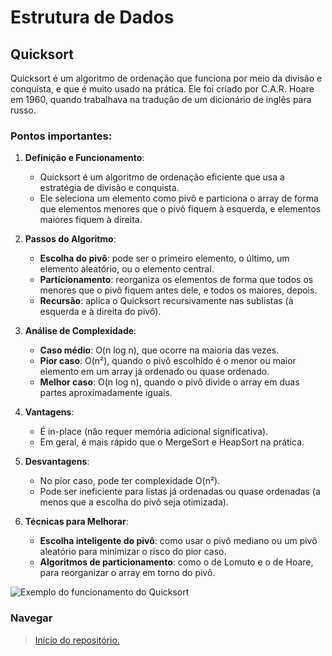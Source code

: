 # Estrutura de Dados

## Quicksort
Quicksort é um algoritmo de ordenação que funciona por meio da divisão e conquista, e que é muito usado na prática. Ele foi criado por C.A.R. Hoare em 1960, quando trabalhava na tradução de um dicionário de inglês para russo.

### Pontos importantes:

1. **Definição e Funcionamento**:
   - Quicksort é um algoritmo de ordenação eficiente que usa a estratégia de divisão e conquista.
   - Ele seleciona um elemento como pivô e particiona o array de forma que elementos menores que o pivô fiquem à esquerda, e elementos maiores fiquem à direita.

2. **Passos do Algoritmo**:
   - **Escolha do pivô**: pode ser o primeiro elemento, o último, um elemento aleatório, ou o elemento central.
   - **Particionamento**: reorganiza os elementos de forma que todos os menores que o pivô fiquem antes dele, e todos os maiores, depois.
   - **Recursão**: aplica o Quicksort recursivamente nas sublistas (à esquerda e à direita do pivô).

3. **Análise de Complexidade**:
   - **Caso médio**: O(n log n), que ocorre na maioria das vezes.
   - **Pior caso**: O(n²), quando o pivô escolhido é o menor ou maior elemento em um array já ordenado ou quase ordenado.
   - **Melhor caso**: O(n log n), quando o pivô divide o array em duas partes aproximadamente iguais.

4. **Vantagens**:
   - É in-place (não requer memória adicional significativa).
   - Em geral, é mais rápido que o MergeSort e HeapSort na prática.

5. **Desvantagens**:
   - No pior caso, pode ter complexidade O(n²).
   - Pode ser ineficiente para listas já ordenadas ou quase ordenadas (a menos que a escolha do pivô seja otimizada).

6. **Técnicas para Melhorar**:
   - **Escolha inteligente do pivô**: como usar o pivô mediano ou um pivô aleatório para minimizar o risco do pior caso.
   - **Algoritmos de particionamento**: como o de Lomuto e o de Hoare, para reorganizar o array em torno do pivô.

![Exemplo do funcionamento do Quicksort](https://s3.amazonaws.com/hr-challenge-images/quick-sort/QuickSort.png)

### Navegar
> <a href="https://github.com/JandersonMota/estrutura-de-dados">Início do repositório.</a>
